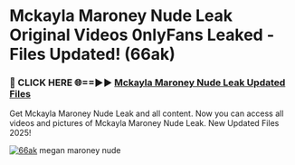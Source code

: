# Mckayla Maroney Nude Leak Original Videos 0nlyFans Leaked - Files Updated! (66ak)

<h3>🔴 CLICK HERE 🌐==►► <a href="https://tinyurl.com/52m3yx9h" rel="nofollow">Mckayla Maroney Nude Leak Updated Files</a></h3>

Get Mckayla Maroney Nude Leak and all content. Now you can access all videos and pictures of Mckayla Maroney Nude Leak. New Updated Files 2025!

[![66ak](https://i.imgur.com/TnHtlc8.gif)](https://tinyurl.com/52m3yx9h)
megan maroney nude